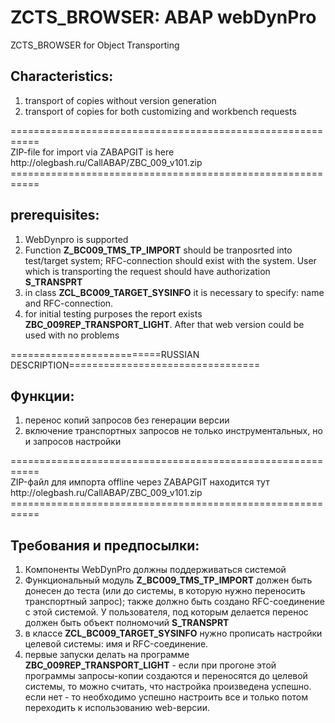 # ZCTS_BROWSER: ABAP webDynPro
ZCTS_BROWSER for Object Transporting
<h2>Characteristics: </h2>
<ol type="1">
  <li>transport of copies without version generation</li>
  <li>transport of copies for both customizing and workbench requests</li>
</ol>
=========================================================== <BR>
ZIP-file for import via ZABAPGIT is here <BR>
http://olegbash.ru/CallABAP/ZBC_009_v101.zip <BR>
=========================================================== <BR>
<h2>prerequisites: </h2>
<ol type="1">
  <li>WebDynpro is supported</li>
  <li>Function <b>Z_BC009_TMS_TP_IMPORT</b> should be tranposrted into test/target system;  RFC-connection should exist with the system. User which is transporting the request should have authorization  <b>S_TRANSPRT</b> </li>
  <li>in class <b>ZCL_BC009_TARGET_SYSINFO</b> it is necessary to specify: name and RFC-connection.</li>
  <li>for initial testing purposes the report exists <b>ZBC_009REP_TRANSPORT_LIGHT</b>. After that web version could be used with no problems</li>
</ol>  

==========================RUSSIAN DESCRIPTION=================================
<h2>Функции: </h2>
<ol type="1">
  <li>перенос копий запросов без генерации версии</li>
  <li>включение транспортных запросов не только инструментальных, но и запросов настройки</li>
</ol>
=========================================================== <BR>
ZIP-файл для импорта offline через ZABAPGIT находится тут <BR>
http://olegbash.ru/CallABAP/ZBC_009_v101.zip <BR>
=========================================================== <BR>
<h2>Требования и предпосылки: </h2>
<ol type="1">
  <li>Компоненты WebDynPro должны поддерживаться системой</li>
  <li>Функциональный модуль <b>Z_BC009_TMS_TP_IMPORT</b> должен быть донесен до теста (или до системы, в которую нужно переносить транспортный запрос); также должно быть создано RFC-соединение с этой системой. У пользователя, под которым делается перенос должен быть объект полномочий  <b>S_TRANSPRT</b> </li>
  <li>в классе <b>ZCL_BC009_TARGET_SYSINFO</b> нужно прописать настройки целевой системы: имя и RFC-соединение.</li>
  <li>первые запуски делать на программе <b>ZBC_009REP_TRANSPORT_LIGHT</b> - если при прогоне этой программы запросы-копии создаются и переносятся до целевой системы, то можно считать, что настройка произведена успешно. если нет - то необходимо успешно настроить все и только потом переходить к использованию web-версии.</li>
</ol>  
